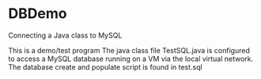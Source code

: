 # DBDemo
Connecting a Java class to MySQL

This is a demo/test program
The java class file TestSQL.java is configured to access a MySQL database running on a VM via the local virtual network.
The database create and populate script is found in test.sql

